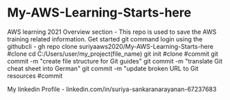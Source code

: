 # My-AWS-Learning-Starts-here
AWS learning 2021
Overview section - This repo is used to save the AWS training related information.
Get started git command
login using the githubcli - gh repo clone suriyaaws2020/My-AWS-Learning-Starts-here
#clone
cd C:/Users/user/my_project(file_name)
git init #clone
#commit
git commit -m "create file structure for Git guides"
git commit -m "translate Git cheat sheet into German"
git commit -m "update broken URL to Git resources
#commit

My linkedin Profile - linkedin.com/in/suriya-sankaranarayanan-67237683
